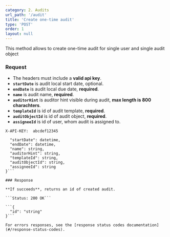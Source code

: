 ```yaml
---
category: 2. Audits
url_path: '/audit'
title: 'Create one-time audit'
type: 'POST'
order: 1
layout: null
---
```


This method allows to create one-time audit for single user and single audit object 

### Request
* The headers must include a **valid api key**.
* **`startDate`** is audit local start date, optional.
* **`endDate`** is audit local due date, **required**.
* **`name`** is audit name, **required**.
* **`auditorHint`** is auditor hint visible during audit, **max length is 800 charachters**.
* **`templateId`** is id of audit template, **required**.
* **`auditObjectId`** is id of audit object, **required**.
* **`assigneeId`** is id of user, whom audit is assigned to.

```X-API-KEY:  abcdef12345```
```{
  "startDate": datetime,
  "endDate": datetime,
  "name": string,
  "auditorHint": string,
  "templateId": string,
  "auditObjectId": string,
  "assigneeId": string
}```

### Response

**If succeeds**, returns an id of created audit.

```Status: 200 OK```

```{
  "id": "string"
}```

For errors responses, see the [response status codes documentation](#/response-status-codes).
